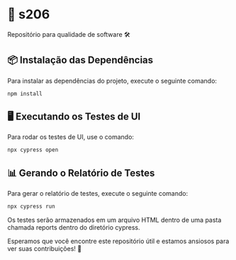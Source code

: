 # 🚀 s206
Repositório para qualidade de software 🛠️

## 📦 Instalação das Dependências 

Para instalar as dependências do projeto, execute o seguinte comando:

```bash
npm install
```

## 🖥️ Executando os Testes de UI
Para rodar os testes de UI, use o comando:

```bash
npx cypress open
```

## 📊 Gerando o Relatório de Testes
Para gerar o relatório de testes, execute o seguinte comando:
```bash
npx cypress run
```

Os testes serão armazenados em um arquivo HTML dentro de uma pasta chamada reports dentro do diretório cypress.

Esperamos que você encontre este repositório útil e estamos ansiosos para ver suas contribuições! 🎉

